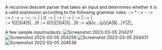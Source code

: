 A recursive descent parser that takes an input and determines whether it is a valid expression according to the following grammar rules:
<expr> ::= <term> * <term>
<expr> ::= <term> - <term>
<expr> ::= <term>
<term> ::= <factor> / <factor>
<term> ::= <factor> + <factor>
<term> ::= <factor>
<factor> ::= <identifier> | <number> | (<expr>)
<identifier> ::= <alpha><alphanumrest> | <alpha>
<alphanumrest> ::= <alphanum><alphanumrest>|<alphanum>
<alphanum> ::= <alpha> | <digit>
<number> ::= <nonzerodigit><rest>|<digit>
<rest> ::= <digit><rest>|<digit>   
<nonzerodigit> ::= 1|2|3|4|5|...|9
<digit> ::= 0|1|2|3|4|5|...|9
<alpha> ::= a|b|c...|y|z|A|B|...|Y|Z|_
                       
 A few sample input/outputs:
![Screenshot 2023-03-05 204217](https://user-images.githubusercontent.com/107581827/223233833-205bdb0d-b550-4fd0-b135-2931c00bb81d.png)
![Screenshot 2023-03-05 204258](https://user-images.githubusercontent.com/107581827/223233838-d99c6096-210b-45dc-9f1b-acd056df1063.png)
![Screenshot 2023-03-05 204431](https://user-images.githubusercontent.com/107581827/223233840-bcbbc12b-f73b-4667-8ca5-7527056742e8.png)
![Screenshot 2023-03-05 204538](https://user-images.githubusercontent.com/107581827/223234149-b4e96284-eb3a-4189-99a5-3141f63b76ab.png)
